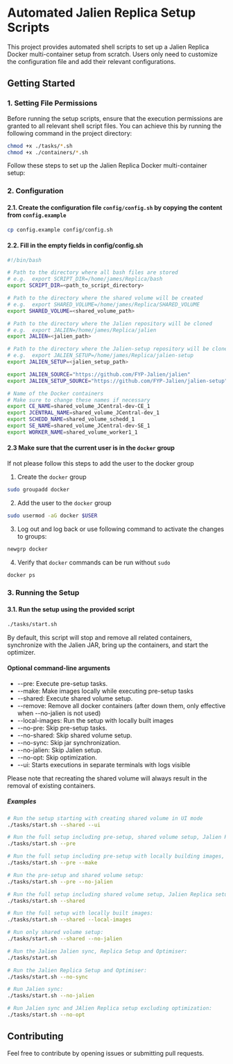 # Automated Jalien Replica Setup Scripts

This project provides automated shell scripts to set up a Jalien Replica Docker multi-container setup from scratch. Users only need to customize the configuration file and add their relevant configurations.

## Getting Started

### 1. Setting File Permissions

Before running the setup scripts, ensure that the execution permissions are granted to all relevant shell script files. You can achieve this by running the following command in the project directory:

```bash
chmod +x ./tasks/*.sh
chmod +x ./containers/*.sh
```

Follow these steps to set up the Jalien Replica Docker multi-container setup:

### 2. Configuration

#### 2.1. Create the configuration file `config/config.sh` by copying the content from `config.example`

```bash
cp config.example config/config.sh
```

#### 2.2. Fill in the empty fields in config/config.sh

```bash
#!/bin/bash

# Path to the directory where all bash files are stored
# e.g.  export SCRIPT_DIR=/home/james/Replica/bash 
export SCRIPT_DIR=<path_to_script_directory>

# Path to the directory where the shared volume will be created
# e.g.  export SHARED_VOLUME=/home/james/Replica/SHARED_VOLUME
export SHARED_VOLUME=<shared_volume_path>

# Path to the directory where the Jalien repository will be cloned
# e.g.  export JALIEN=/home/james/Replica/jalien
export JALIEN=<jalien_path>

# Path to the directory where the Jalien-setup repository will be cloned
# e.g.  export JALIEN_SETUP=/home/james/Replica/jalien-setup
export JALIEN_SETUP=<jalien_setup_path>

export JALIEN_SOURCE="https://github.com/FYP-Jalien/jalien"
export JALIEN_SETUP_SOURCE="https://github.com/FYP-Jalien/jalien-setup"

# Name of the Docker containers
# Make sure to change these names if necessary
export CE_NAME=shared_volume_JCentral-dev-CE_1
export JCENTRAL_NAME=shared_volume_JCentral-dev_1
export SCHEDD_NAME=shared_volume_schedd_1
export SE_NAME=shared_volume_JCentral-dev-SE_1
export WORKER_NAME=shared_volume_worker1_1
```

#### 2.3 Make sure that the current user is in the `docker` group

If not please follow this steps to add the user to the docker group  

1. Create the `docker` group

```bash
sudo groupadd docker
```

2. Add the user to the `docker` group

```bash
sudo usermod -aG docker $USER
```

3. Log out and log back or use following command to activate the changes to groups:

```bash
newgrp docker
```

4. Verify that `docker` commands can be run without `sudo`

```bash
docker ps
```

### 3. Running the Setup

#### 3.1. Run the setup using the provided script

```bash
./tasks/start.sh
```

By default, this script will stop and remove all related containers, synchronize with the Jalien JAR, bring up the containers, and start the optimizer.

#### Optional command-line arguments

- --pre: Execute pre-setup tasks.
- --make: Make images locally while executing pre-setup tasks
- --shared: Execute shared volume setup.
- --remove: Remove all docker containers (after down them, only effective when --no-jalien is not used)
- --local-images: Run the setup with locally built images
- --no-pre: Skip pre-setup tasks.
- --no-shared: Skip shared volume setup.
- --no-sync: Skip jar synchronization.
- --no-jalien: Skip Jalien setup.
- --no-opt: Skip optimization.
- --ui: Starts executions in separate terminals with logs visible

Please note that recreating the shared volume will always result in the removal of existing containers.

##### Examples

```bash
# Run the setup starting with creating shared volume in UI mode
./tasks/start.sh --shared --ui

# Run the full setup including pre-setup, shared volume setup, Jalien Replica setup, and optimizer:
./tasks/start.sh --pre

# Run the full setup including pre-setup with locally building images, shared volume setup, Jalien Replica setup, and optimizer:
./tasks/start.sh --pre --make

# Run the pre-setup and shared volume setup:
./tasks/start.sh --pre --no-jalien

# Run the full setup including shared volume setup, Jalien Replica setup, and optimizer:
./tasks/start.sh --shared

# Run the full setup with locally built images:
./tasks/start.sh --shared --local-images

# Run only shared volume setup:
./tasks/start.sh --shared --no-jalien

# Run the Jalien Jalien sync, Replica Setup and Optimiser:
./tasks/start.sh

# Run the Jalien Replica Setup and Optimiser:
./tasks/start.sh --no-sync

# Run Jalien sync:
./tasks/start.sh --no-jalien

# Run Jalien sync and JAlien Replica setup excluding optimization:
./tasks/start.sh --no-opt

```

## Contributing

Feel free to contribute by opening issues or submitting pull requests.


